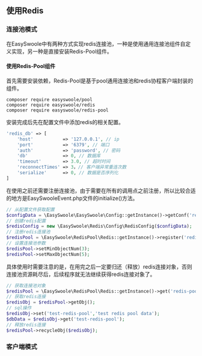 ## 使用Redis

### 连接池模式

在EasySwoole中有两种方式实现redis连接池，一种是使用通用连接池组件自定义实现，另一种是直接安装Redis-Pool组件。

#### 使用Redis-Pool组件

首先需要安装依赖，Redis-Pool是基于pool通用连接池和redis协程客户端封装的组件。

```shell
composer require easyswoole/pool
composer require easyswoole/redis
composer require easyswoole/redis-pool
```

安装完成后先在配置文件中添加redis的相关配置。

```php
'redis_db' => [
    'host'           => '127.0.0.1', // ip
    'port'           => '6379', // 端口
    'auth'           => 'password', // 密码
    'db'             => 0, // 数据库
    'timeout'        => 3.0, // 超时时间
    'reconnectTimes' => 3，// 客户端异常重连次数
    'serialize'      => 0, // 数据是否序列化
]
```

在使用之前还需要注册连接池，由于需要在所有的调用点之前注册，所以比较合适的地方是EasySwooleEvent.php文件的initialize()方法。

```php
// 从配置文件获取配置
$configData = \EasySwoole\EasySwoole\Config::getInstance()->getConf('redis_db');
// 创建redis配置
$redisConfig = new \EasySwoole\Redis\Config\RedisConfig($configData);
// 注册redis连接池
$redisPool = \EasySwoole\RedisPool\Redis::getInstance()->register('redis-pool', $redisConfig);
// 设置连接池参数
$redisPool->setMinObjectNum(3);
$redisPool->setMaxObjectNum(5);
```

具体使用时需要注意的是，在用完之后一定要归还（释放）redis连接对象，否则连接池资源耗尽后，后续程序就无法继续获得redis连接对象了。

```php
// 获取连接池对象
$redisPool = \EasySwoole\RedisPool\Redis::getInstance()->get('redis-pool');
// 获取redis连接
$redisObj = $redisPool->getObj();
// sql操作
$redisObj->set('test-redis-pool','test redis pool data');
$dbData = $redisObj->get('test-redis-pool');
// 释放redis连接
$redisPool->recycleObj($redisObj);
```

### 客户端模式

